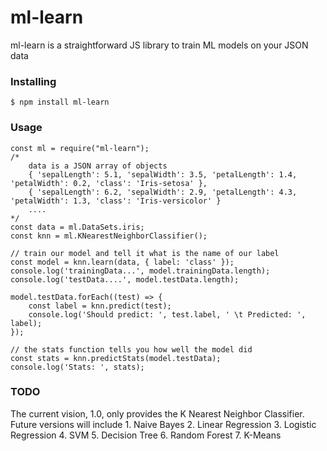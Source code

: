 # ml-learn

ml-learn is a straightforward JS library to train ML models on your JSON data


### Installing
```
$ npm install ml-learn
```

### Usage
```
const ml = require("ml-learn");
/*
    data is a JSON array of objects
    { 'sepalLength': 5.1, 'sepalWidth': 3.5, 'petalLength': 1.4, 'petalWidth': 0.2, 'class': 'Iris-setosa' },
    { 'sepalLength': 6.2, 'sepalWidth': 2.9, 'petalLength': 4.3, 'petalWidth': 1.3, 'class': 'Iris-versicolor' }
    ....
*/
const data = ml.DataSets.iris; 
const knn = ml.KNearestNeighborClassifier();

// train our model and tell it what is the name of our label 
const model = knn.learn(data, { label: 'class' });
console.log('trainingData...', model.trainingData.length);
console.log('testData....', model.testData.length);

model.testData.forEach((test) => {
    const label = knn.predict(test);
    console.log('Should predict: ', test.label, ' \t Predicted: ', label);
});

// the stats function tells you how well the model did
const stats = knn.predictStats(model.testData);
console.log('Stats: ', stats);
```

### TODO
The current vision, 1.0, only provides the K Nearest Neighbor Classifier. Future versions will include
    1. Naive Bayes
    2. Linear Regression
    3. Logistic Regression
    4. SVM
    5. Decision Tree
    6. Random Forest
    7. K-Means
